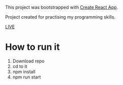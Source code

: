 This project was bootstrapped with [Create React App](https://github.com/facebookincubator/create-react-app).

Project created for practising my programming skills.

[LIVE](http://chuckha.github.io/ColorFlood)

# How to run it
1. Download repo
2. cd to it
3. npm install
4. npm run start



